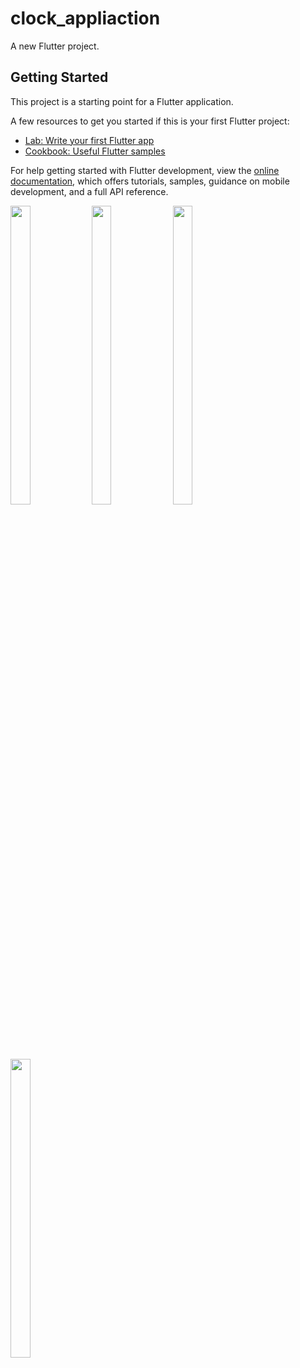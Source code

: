 # clock_appliaction

A new Flutter project.

## Getting Started

This project is a starting point for a Flutter application.

A few resources to get you started if this is your first Flutter project:

- [Lab: Write your first Flutter app](https://docs.flutter.dev/get-started/codelab)
- [Cookbook: Useful Flutter samples](https://docs.flutter.dev/cookbook)

For help getting started with Flutter development, view the
[online documentation](https://docs.flutter.dev/), which offers tutorials,
samples, guidance on mobile development, and a full API reference.
<p>
  <img src="https://github.com/Dipalig971/clock_appliaction/assets/143181151/ee67b38b-5233-411b-8741-f57b849b74d3" width=25% height=35%>
  <img src="https://github.com/Dipalig971/clock_appliaction/assets/143181151/fac2e442-13f4-4582-8503-fdb8a3f3a751" width=25% height=35%>
  <img src="https://github.com/Dipalig971/clock_appliaction/assets/143181151/54457414-88a8-433c-a2e9-bd5c08c059e0" width=25% height=35%>
  <img src="https://github.com/Dipalig971/clock_appliaction/assets/143181151/a328b9e6-ec7b-49ab-abdb-9c80ed22e657" width=25% height=35%>
</p>
